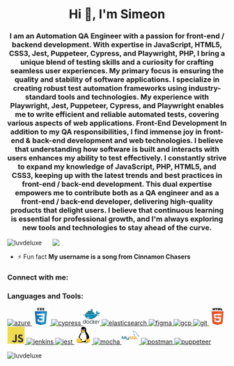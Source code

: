 <h1 align="center">Hi 👋, I'm Simeon</h1>
<h3 align="center">I am an Automation QA Engineer with a passion for front-end / backend development. With expertise in JavaScript, HTML5, CSS3, Jest, Puppeteer, Cypress, and Playwright, PHP, I bring a unique blend of testing skills and a curiosity for crafting seamless user experiences. My primary focus is ensuring the quality and stability of software applications. I specialize in creating robust test automation frameworks using industry-standard tools and technologies. My experience with Playwright, Jest, Puppeteer, Cypress, and Playwright enables me to write efficient and reliable automated tests, covering various aspects of web applications. Front-End Development In addition to my QA responsibilities, I find immense joy in front-end & back-end development and web technologies. I believe that understanding how software is built and interacts with users enhances my ability to test effectively. I constantly strive to expand my knowledge of JavaScript, PHP, HTML5, and CSS3, keeping up with the latest trends and best practices in front-end / back-end development. This dual expertise empowers me to contribute both as a QA engineer and as a front-end / back-end developer, delivering high-quality products that delight users. I believe that continuous learning is essential for professional growth, and I'm always exploring new tools and technologies to stay ahead of the curve.</h3>

<img align="right" width="400" src="https://i.seadn.io/gae/grHHS7VLjgmEDagQ7nBar0sFHb0c-BP7v_w_R8aJVpaMrCzk-Yd_CCp3cO9PFlzuDBc_NPLyaZwJpS_Fvz-mHPdl2hs4ukP0e334vw?auto=format&dpr=1&w=1000">

<p align="left"> <img src="https://komarev.com/ghpvc/?username=luvdeluxe&label=Profile%20views&color=0e75b6&style=flat" alt="luvdeluxe" /> </p>

- ⚡ Fun fact **My username is a song from Cinnamon Chasers**

<h3 align="left">Connect with me:</h3>
<p align="left">
</p>

<h3 align="left">Languages and Tools:</h3>
<p align="left"> <a href="https://azure.microsoft.com/en-in/" target="_blank" rel="noreferrer"> <img src="https://www.vectorlogo.zone/logos/microsoft_azure/microsoft_azure-icon.svg" alt="azure" width="40" height="40"/> </a> <a href="https://www.w3schools.com/css/" target="_blank" rel="noreferrer"> <img src="https://raw.githubusercontent.com/devicons/devicon/master/icons/css3/css3-original-wordmark.svg" alt="css3" width="40" height="40"/> </a> <a href="https://www.cypress.io" target="_blank" rel="noreferrer"> <img src="https://raw.githubusercontent.com/simple-icons/simple-icons/6e46ec1fc23b60c8fd0d2f2ff46db82e16dbd75f/icons/cypress.svg" alt="cypress" width="40" height="40"/> </a> <a href="https://www.docker.com/" target="_blank" rel="noreferrer"> <img src="https://raw.githubusercontent.com/devicons/devicon/master/icons/docker/docker-original-wordmark.svg" alt="docker" width="40" height="40"/> </a> <a href="https://www.elastic.co" target="_blank" rel="noreferrer"> <img src="https://www.vectorlogo.zone/logos/elastic/elastic-icon.svg" alt="elasticsearch" width="40" height="40"/> </a> <a href="https://www.figma.com/" target="_blank" rel="noreferrer"> <img src="https://www.vectorlogo.zone/logos/figma/figma-icon.svg" alt="figma" width="40" height="40"/> </a> <a href="https://cloud.google.com" target="_blank" rel="noreferrer"> <img src="https://www.vectorlogo.zone/logos/google_cloud/google_cloud-icon.svg" alt="gcp" width="40" height="40"/> </a> <a href="https://git-scm.com/" target="_blank" rel="noreferrer"> <img src="https://www.vectorlogo.zone/logos/git-scm/git-scm-icon.svg" alt="git" width="40" height="40"/> </a> <a href="https://www.w3.org/html/" target="_blank" rel="noreferrer"> <img src="https://raw.githubusercontent.com/devicons/devicon/master/icons/html5/html5-original-wordmark.svg" alt="html5" width="40" height="40"/> </a> <a href="https://developer.mozilla.org/en-US/docs/Web/JavaScript" target="_blank" rel="noreferrer"> <img src="https://raw.githubusercontent.com/devicons/devicon/master/icons/javascript/javascript-original.svg" alt="javascript" width="40" height="40"/> </a> <a href="https://www.jenkins.io" target="_blank" rel="noreferrer"> <img src="https://www.vectorlogo.zone/logos/jenkins/jenkins-icon.svg" alt="jenkins" width="40" height="40"/> </a> <a href="https://jestjs.io" target="_blank" rel="noreferrer"> <img src="https://www.vectorlogo.zone/logos/jestjsio/jestjsio-icon.svg" alt="jest" width="40" height="40"/> </a> <a href="https://www.linux.org/" target="_blank" rel="noreferrer"> <img src="https://raw.githubusercontent.com/devicons/devicon/master/icons/linux/linux-original.svg" alt="linux" width="40" height="40"/> </a> <a href="https://mochajs.org" target="_blank" rel="noreferrer"> <img src="https://www.vectorlogo.zone/logos/mochajs/mochajs-icon.svg" alt="mocha" width="40" height="40"/> </a> <a href="https://www.mysql.com/" target="_blank" rel="noreferrer"> <img src="https://raw.githubusercontent.com/devicons/devicon/master/icons/mysql/mysql-original-wordmark.svg" alt="mysql" width="40" height="40"/> </a> <a href="https://postman.com" target="_blank" rel="noreferrer"> <img src="https://www.vectorlogo.zone/logos/getpostman/getpostman-icon.svg" alt="postman" width="40" height="40"/> </a> <a href="https://github.com/puppeteer/puppeteer" target="_blank" rel="noreferrer"> <img src="https://www.vectorlogo.zone/logos/pptrdev/pptrdev-official.svg" alt="puppeteer" width="40" height="40"/> </a> </a> </p>

<p><img align="center" src="https://github-readme-stats.vercel.app/api/top-langs?username=luvdeluxe&show_icons=true&locale=en&layout=compact" alt="luvdeluxe" /></p>
